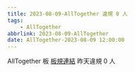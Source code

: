```yaml
---
title: 2023-08-09-AllTogether 違規 0 人
tags:
    - AllTogether
abbrlink: 2023-08-09-AllTogether
date: AllTogether-2023-08-09 12:00:00
---
```

AllTogether 板 [板規連結](https://www.ptt.cc/bbs/AllTogether/M.1643211430.A.5FB.html)
昨天違規 0 人
